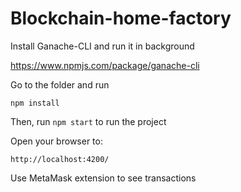 # Blockchain-home-factory

Install Ganache-CLI and run it in background

https://www.npmjs.com/package/ganache-cli

Go to the folder and run

`npm install`

Then, run `npm start` to run the project

Open your browser to:

`http://localhost:4200/`

Use MetaMask extension to see transactions
